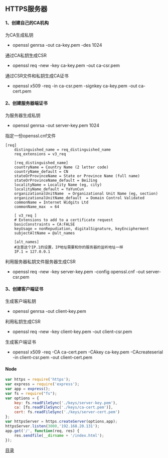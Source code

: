 ## HTTPS服务器
#### 1、创建自己的CA机构
为CA生成私钥
* openssl genrsa -out ca-key.pem -des 1024

通过CA私钥生成CSR
* openssl req -new -key ca-key.pem -out ca-csr.pem

通过CSR文件和私钥生成CA证书
* openssl x509 -req -in ca-csr.pem -signkey ca-key.pem -out ca-cert.pem

#### 2、创建服务器端证书
为服务器生成私钥
* openssl genrsa -out server-key.pem 1024

指定一份openssl.cnf文件
~~~
[req]
    distinguished_name = req_distinguished_name
    req_extensions = v3_req

    [req_distinguished_name]
    countryName = Country Name (2 letter code)
    countryName_default = CN
    stateOrProvinceName = State or Province Name (full name)
    stateOrProvinceName_default = BeiJing
    localityName = Locality Name (eg, city)
    localityName_default = YaYunCun
    organizationalUnitName  = Organizational Unit Name (eg, section)
    organizationalUnitName_default  = Domain Control Validated
    commonName = Internet Widgits Ltd
    commonName_max  = 64

    [ v3_req ]
    # Extensions to add to a certificate request
    basicConstraints = CA:FALSE
    keyUsage = nonRepudiation, digitalSignature, keyEncipherment
    subjectAltName = @alt_names

    [alt_names]
	#注意这个IP.1的设置，IP地址需要和你的服务器的监听地址一样
    IP.1 = 127.0.0.1
~~~
利用服务器私钥文件服务器生成CSR
* openssl req -new -key server-key.pem -config openssl.cnf -out server-csr.pem

#### 3、创建客户端证书
生成客户端私钥
* openssl genrsa -out client-key.pem

利用私钥生成CSR
* openssl req -new -key client-key.pem -out client-csr.pem

生成客户端证书
* openssl x509 -req -CA ca-cert.pem -CAkey ca-key.pem -CAcreateserial -in client-csr.pem -out client-cert.pem

#### Node
~~~Javascript
var https = require('https');
var express = require('express');
var app = express();
var fs = require("fs");
var options = {
    key: fs.readFileSync('./keys/server-key.pem'),
    ca: [fs.readFileSync('./keys/ca-cert.pem')],
    cert: fs.readFileSync('./keys/server-cert.pem')
};
var httpsServer = https.createServer(options,app);
httpsServer.listen(3000,'192.168.20.131');
app.get('/', function(req, res) {
    res.sendfile(__dirname + '/index.html');
});
~~~



[目录](https://github.com/beverle-y/note)
